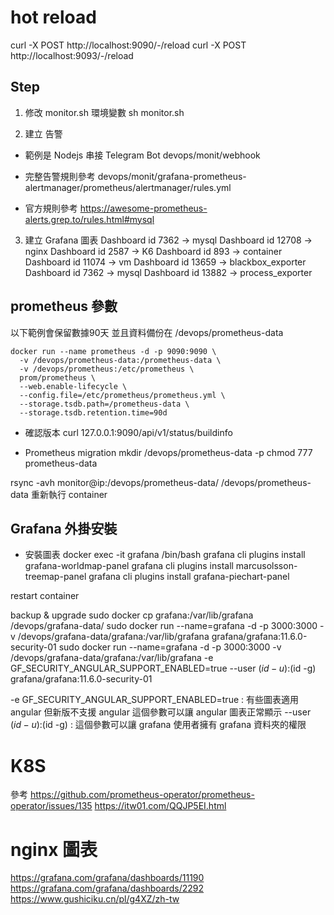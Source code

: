 # hot reload
curl -X POST http://localhost:9090/-/reload
curl -X POST http://localhost:9093/-/reload

## Step
1. 修改 monitor.sh 環境變數
sh monitor.sh

2. 建立 告警
* 範例是 Nodejs 串接 Telegram Bot
devops/monit/webhook

* 完整告警規則參考
devops/monit/grafana-prometheus-alertmanager/prometheus/alertmanager/rules.yml

* 官方規則參考
https://awesome-prometheus-alerts.grep.to/rules.html#mysql

3. 建立 Grafana 圖表
Dashboard id 7362 -> mysql
Dashboard id 12708 -> nginx
Dashboard id 2587 -> K6
Dashboard id 893 -> container
Dashboard id 11074 -> vm
Dashboard id 13659 -> blackbox_exporter
Dashboard id 7362 -> mysql 
Dashboard id 13882 -> process_exporter

## prometheus 參數
以下範例會保留數據90天 並且資料備份在 /devops/prometheus-data

```
docker run --name prometheus -d -p 9090:9090 \
  -v /devops/prometheus-data:/prometheus-data \
  -v /devops/prometheus:/etc/prometheus \
  prom/prometheus \
  --web.enable-lifecycle \
  --config.file=/etc/prometheus/prometheus.yml \
  --storage.tsdb.path=/prometheus-data \
  --storage.tsdb.retention.time=90d
```

* 確認版本
curl 127.0.0.1:9090/api/v1/status/buildinfo

* Prometheus migration
mkdir /devops/prometheus-data -p
chmod 777 prometheus-data

rsync -avh monitor@ip:/devops/prometheus-data/ /devops/prometheus-data
重新執行 container

## Grafana 外掛安裝
* 安裝圖表
docker exec -it grafana /bin/bash
grafana cli plugins install grafana-worldmap-panel
grafana cli plugins install marcusolsson-treemap-panel
grafana cli plugins install grafana-piechart-panel

restart container 

backup & upgrade
sudo docker cp grafana:/var/lib/grafana /devops/grafana-data/
sudo docker run --name=grafana -d -p 3000:3000 -v /devops/grafana-data/grafana:/var/lib/grafana grafana/grafana:11.6.0-security-01
sudo docker run --name=grafana -d -p 3000:3000 -v /devops/grafana-data/grafana:/var/lib/grafana -e GF_SECURITY_ANGULAR_SUPPORT_ENABLED=true --user $(id -u):$(id -g) grafana/grafana:11.6.0-security-01

-e GF_SECURITY_ANGULAR_SUPPORT_ENABLED=true  :  有些圖表適用 angular 但新版不支援 angular 這個參數可以讓 angular 圖表正常顯示
--user $(id -u):$(id -g)  :  這個參數可以讓 grafana 使用者擁有 grafana 資料夾的權限

# K8S
參考
https://github.com/prometheus-operator/prometheus-operator/issues/135
https://itw01.com/QQJP5EI.html
# nginx 圖表
https://grafana.com/grafana/dashboards/11190
https://grafana.com/grafana/dashboards/2292
https://www.gushiciku.cn/pl/g4XZ/zh-tw